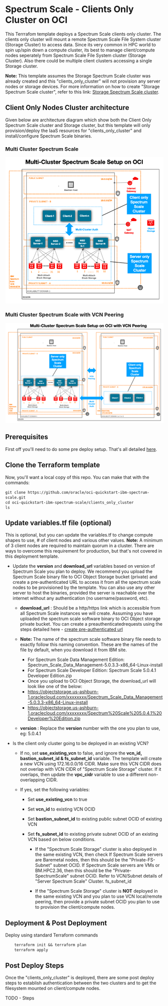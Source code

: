 # Spectrum Scale - Clients Only Cluster on OCI
This Terrrafom template deploys a Spectrum Scale clients only cluster.  The clients only cluster will mount a remote Spectrum Scale File System cluster (Storage Cluster) to access data.   Since its very common in HPC world to spin up/spin down a compute cluster, its best to manage client/compute nodes seperately from Spectrum Scale File System cluster (Storage Cluster).  Also there could be multiple client clusters accessing a single Storage cluster.  

**Note:**  This template assumes the Storage Spectrum Scale cluster was already created and this "clients_only_cluster" will not provision any server nodes or storage devices.  For more information on how to create "Storage Spectrum Scale cluster", refer to this link:  [Storage Spectrum Scale cluster](https://github.com/oracle-quickstart/oci-ibm-spectrum-scale/tree/master/network_shared_disk_server_model).


## Client Only Nodes Cluster architecture
Given below are architecture diagram which show both the Client Only Spectrum Scale cluster and Storage cluster, but this template will only provision/deploy the IaaS resources for "clients_only_cluster" and install/configure Spectrum Scale binaries.   


### Multi Cluster Spectrum Scale  
![](../images/multi_cluster_spectrum_scale/01_multi_cluster_spectrum_scale_architecture.png)

### Multi Cluster Spectrum Scale with VCN Peering
![](../images/multi_cluster_spectrum_scale/02_multi_cluster_spectrum_scale_vcn_peering_architecture.png)


## Prerequisites
First off you'll need to do some pre deploy setup.  That's all detailed [here](https://github.com/oracle/oci-quickstart-prerequisites).


## Clone the Terraform template
Now, you'll want a local copy of this repo.  You can make that with the commands:

    git clone https://github.com/oracle/oci-quickstart-ibm-spectrum-scale.git
    cd oci-quickstart-ibm-spectrum-scale/clients_only_cluster
    ls



## Update variables.tf file (optional)
This is optional, but you can update the variables.tf to change compute shapes to use, # of client nodes  and various other values. 
**Note:**  A minimum of 3 client nodes are required to maintain quorum in a cluster.  There are ways to overcome this requirement for production, but that's not covered in this deployment template. 



- Update the **version** and **download_url** variables based on version of Spectrum Scale you plan to deploy.  We recommend you upload the Spectrum Scale binary file to OCI Object Storage bucket (private) and create a pre-authenticated URL to access it from all the spectrum scale nodes to be provisioned by the template.   You can also use any other server to host the binaries, provided the server is reachable over the internet without any authentication (no username/password, etc). 

  - **download_url** : Should be a http/https link which is accessible from all Spectrum Scale instances we will create.  Assuming you have uploaded the spectrum scale software binary to OCI Object storage private bucket. You can create a preauthenticatedrequests using the steps detailed here - [create pre-authenticated url](https://docs.cloud.oracle.com/en-us/iaas/Content/Object/Tasks/usingpreauthenticatedrequests.htm#usingconsole)

  -  **Note:** The name of the spectrum scale software binary file needs to exactly follow this naming convention.  These are the names of the file by default, when you download it from IBM site.
      -  For Spectrum Scale Data Management Edition:  Spectrum_Scale_Data_Management-5.0.3.3-x86_64-Linux-install
      -  For Spectrum Scale Developer Edition:        Spectrum Scale 5.0.4.1 Developer Edition.zip
      -  Once you upload to OCI Object Storage,  the download_url will look like one of the below:
        -  https://objectstorage.us-ashburn-1.oraclecloud.com/xxxxxxxx/Spectrum_Scale_Data_Management-5.0.3.3-x86_64-Linux-install
        -  https://objectstorage.us-ashburn-1.oraclecloud.com/xxxxxxxx/Spectrum%20Scale%205.0.4.1%20Developer%20Edition.zip

  -  **version** : Replace the **version** number with the one you plan to use, eg:  5.0.4.1




- Is the client only cluster going to be deployed in an existing VCN?
  - If no, set **use_existing_vcn** to false, and ignore the **vcn_id, bastion_subnet_id & fs_subnet_id** variable.  The template will create a new VCN using 172.16.0.0/16 CIDR.   Make sure this VCN CIDR does not overlap with VCN CIDR of "Spectrum Scale Storage" cluster.  If it overlaps, then update the **vpc_cidr** variable to use a different non-overlapping CIDR.  

  - If yes,  set the following variables:


    - Set **use_existing_vcn** to true 
    - Set **vcn_id** to existing VCN OCID
    - Set **bastion_subnet_id** to existing public subnet OCID of existing VCN
    - Set **fs_subnet_id** to existing private subnet OCID of an existing VCN based on below conditions. 



      - If the "Spectrum Scale Storage" cluster is also deployed in the same existing VCN, then check 
If Spectrum Scale servers are Baremetal nodes, then this should be the "Private-FS-Subnet" subnet OCID.  If Spectrum Scale servers are VMs or BM.HPC2.36, then this should be the "Private-SpectrumScale" subnet OCID.   Refer to VCN/Subnet details of "Server Spectrum Scale" Cluster. 
fs_subnet_id

      - If the "Spectrum Scale Storage" cluster is **NOT** deployed in the same existing VCN and you plan to use VCN local/remote peering,  then provide a private subnet OCID you plan to use to provision the client/compute nodes.  



## Deployment & Post Deployment

Deploy using standard Terraform commands

        terraform init && terraform plan
        terraform apply 


## Post Deploy Steps 
Once the "clients_only_cluster" is deployed,  there are some post deploy steps to establish authentication between the two clusters and to get the filesystem mounted on client/compute nodes.  

TODO - Steps
